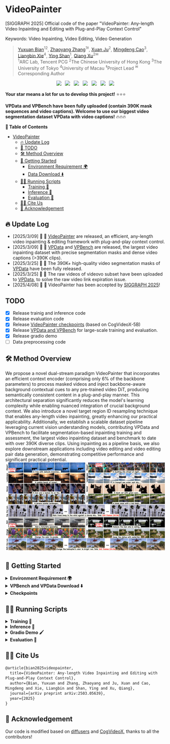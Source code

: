
# VideoPainter

[SIGGRAPH 2025] Official code of the paper "VideoPainter: Any-length Video Inpainting and Editing with Plug-and-Play Context Control"

Keywords: Video Inpainting, Video Editing, Video Generation

> [Yuxuan Bian](https://yxbian23.github.io/)<sup>12</sup>, [Zhaoyang Zhang](https://zzyfd.github.io/#/)<sup>1‡</sup>, [Xuan Ju](https://juxuan27.github.io/)<sup>2</sup>, [Mingdeng Cao](https://openreview.net/profile?id=~Mingdeng_Cao1)<sup>3</sup>, [Liangbin Xie](https://liangbinxie.github.io/)<sup>4</sup>, [Ying Shan](https://www.linkedin.com/in/YingShanProfile/)<sup>1</sup>, [Qiang Xu](https://cure-lab.github.io/)<sup>2✉</sup><br>
> <sup>1</sup>ARC Lab, Tencent PCG <sup>2</sup>The Chinese University of Hong Kong <sup>3</sup>The University of Tokyo <sup>4</sup>University of Macau <sup>‡</sup>Project Lead <sup>✉</sup>Corresponding Author



<p align="center">
<a href='https://yxbian23.github.io/project/video-painter'><img src='https://img.shields.io/badge/Project-Page-Green'></a> &nbsp;
<a href="https://arxiv.org/abs/2503.05639"><img src="https://img.shields.io/badge/arXiv-2503.05639-b31b1b.svg"></a> &nbsp;
<a href="https://github.com/TencentARC/VideoPainter"><img src="https://img.shields.io/badge/GitHub-Code-black?logo=github"></a> &nbsp;
<a href="https://youtu.be/HYzNfsD3A0s"><img src="https://img.shields.io/badge/YouTube-Video-red?logo=youtube"></a> &nbsp;
<a href='https://huggingface.co/datasets/TencentARC/VPData'><img src='https://img.shields.io/badge/%F0%9F%A4%97%20Hugging%20Face-Dataset-blue'></a> &nbsp;
<a href='https://huggingface.co/datasets/TencentARC/VPBench'><img src='https://img.shields.io/badge/%F0%9F%A4%97%20Hugging%20Face-Benchmark-blue'></a> &nbsp;
<a href="https://huggingface.co/TencentARC/VideoPainter"><img src="https://img.shields.io/badge/%F0%9F%A4%97%20Hugging%20Face-Model-blue"></a>
</p>

**Your star means a lot for us to develop this project!** ⭐⭐⭐

**VPData and VPBench have been fully uploaded (contain 390K mask sequences and video captions). Welcome to use our biggest video segmentation dataset VPData with video captions!** 🔥🔥🔥 


**📖 Table of Contents**


- [VideoPainter](#videopainter)
  - [🔥 Update Log](#-update-log)
  - [📌 TODO](#todo)
  - [🛠️ Method Overview](#️-method-overview)
  - [🚀 Getting Started](#-getting-started)
    - [Environment Requirement 🌍](#environment-requirement-)
    - [Data Download ⬇️](#data-download-️)
  - [🏃🏼 Running Scripts](#-running-scripts)
    - [Training 🤯](#training-)
    - [Inference 📜](#inference-)
    - [Evaluation 📏](#evaluation-)
  - [🤝🏼 Cite Us](#-cite-us)
  - [💖 Acknowledgement](#-acknowledgement)



## 🔥 Update Log
- [2025/3/09] 📢 📢  [VideoPainter](https://huggingface.co/TencentARC/VideoPainter) are released, an efficient, any-length video inpainting & editing framework with plug-and-play context control.
- [2025/3/09] 📢 📢  [VPData](https://huggingface.co/datasets/TencentARC/VPData) and [VPBench](https://huggingface.co/datasets/TencentARC/VPBench) are released, the largest video inpainting dataset with precise segmentation masks and dense video captions (>390K clips).
- [2025/3/25] 📢 📢  The 390K+ high-quality video segmentation masks of [VPData](https://huggingface.co/datasets/TencentARC/VPData) have been fully released.
- [2025/3/25] 📢 📢  The raw videos of videovo subset have been uploaded to [VPData](https://huggingface.co/datasets/TencentARC/VPData), to solve the raw video link expiration issue.
- [2025/4/08] 📢 📢  VideoPainter has been accepted by [SIGGRAPH 2025](https://s2025.siggraph.org/)!

## TODO

- [x] Release trainig and inference code
- [x] Release evaluation code
- [x] Release [VideoPainter checkpoints](https://huggingface.co/TencentARC/VideoPainter) (based on CogVideoX-5B)
- [x] Release [VPData and VPBench](https://huggingface.co/collections/TencentARC/videopainter-67cc49c6146a48a2ba93d159) for large-scale training and evaluation.
- [x] Release gradio demo
- [ ] Data preprocessing code
## 🛠️ Method Overview

We propose a novel dual-stream paradigm VideoPainter that incorporates an efficient context encoder (comprising only 6\% of the backbone parameters) to process masked videos and inject backbone-aware background contextual cues to any pre-trained video DiT, producing semantically consistent content in a plug-and-play manner. This architectural separation significantly reduces the model's learning complexity while enabling nuanced integration of crucial background context. We also introduce a novel target region ID resampling technique that enables any-length video inpainting, greatly enhancing our practical applicability. Additionally, we establish a scalable dataset pipeline leveraging current vision understanding models, contributing VPData and VPBench to facilitate segmentation-based inpainting training and assessment, the largest video inpainting dataset and benchmark to date with over 390K diverse clips. Using inpainting as a pipeline basis, we also explore downstream applications including video editing and video editing pair data generation, demonstrating competitive performance and significant practical potential. 
![](assets/teaser.jpg)



## 🚀 Getting Started

<details>
<summary><b>Environment Requirement 🌍</b></summary>


Clone the repo:

```
git clone https://github.com/TencentARC/VideoPainter.git
```

We recommend you first use `conda` to create virtual environment, and install needed libraries. For example:


```
conda create -n videopainter python=3.10 -y
conda activate videopainter
pip install -r requirements.txt
```

Then, you can install diffusers (implemented in this repo) with:

```
cd ./diffusers
pip install -e .
```

After that, you can install required ffmpeg thourgh:

```
conda install -c conda-forge ffmpeg -y
```

Optional, you can install sam2 for gradio demo thourgh:

```
cd ./app
pip install -e .
```
</details>

<details>
<summary><b>VPBench and VPData Download ⬇️</b></summary>

You can download the VPBench [here](https://huggingface.co/datasets/TencentARC/VPBench), and the VPData [here](https://huggingface.co/datasets/TencentARC/VPData) (as well as the Davis we re-processed), which are used for training and testing the BrushNet. By downloading the data, you are agreeing to the terms and conditions of the license. The data structure should be like:

```
|-- data
    |-- davis
        |-- JPEGImages_432_240
        |-- test_masks
        |-- davis_caption
        |-- test.json
        |-- train.json
    |-- videovo/raw_video
        |-- 000005000
            |-- 000005000000.0.mp4
            |-- 000005000001.0.mp4
            |-- ...
        |-- 000005001
        |-- ...
    |-- pexels/pexels/raw_video
        |-- 000000000
            |-- 000000000000_852038.mp4
            |-- 000000000001_852057.mp4
            |-- ...
        |-- 000000001
        |-- ...
    |-- video_inpainting
        |-- videovo
            |-- 000005000000/all_masks.npz
            |-- 000005000001/all_masks.npz
            |-- ...
        |-- pexels
            |-- ...
    |-- pexels_videovo_train_dataset.csv
    |-- pexels_videovo_val_dataset.csv
    |-- pexels_videovo_test_dataset.csv
    |-- our_video_inpaint.csv
    |-- our_video_inpaint_long.csv
    |-- our_video_edit.csv
    |-- our_video_edit_long.csv
    |-- pexels.csv
    |-- videovo.csv
    
```

You can download the VPBench, and put the benchmark to the `data` folder by:
```
git lfs install
git clone https://huggingface.co/datasets/TencentARC/VPBench
mv VPBench data
cd data
unzip pexels.zip
unzip videovo.zip
unzip davis.zip
unzip video_inpainting.zip
```

You can download the VPData (only mask and text annotations due to the space limit), and put the dataset to the `data` folder by:
```
git lfs install
git clone https://huggingface.co/datasets/TencentARC/VPData
mv VPBench data

# 1. unzip the masks in VPData
python data_utils/unzip_folder.py --source_dir ./data/videovo_masks --target_dir ./data/video_inpainting/videovo
python data_utils/unzip_folder.py --source_dir ./data/pexels_masks --target_dir ./data/video_inpainting/pexels

# 2. unzip the raw videos in Videovo subset in VPData
python data_utils/unzip_folder.py --source_dir ./data/videovo_raw_videos --target_dir ./data/videovo/raw_video
```

Noted: *Due to the space limit, you need to run the following script to download the raw videos of the Pexels subset in VPData. The format should be consistent with VPData/VPBench above (After download the VPData/VPBench, the script will automatically place the raw videos of VPData into the corresponding dataset directories that have been created by VPBench).*

```
cd data_utils
python VPData_download.py
```

</details>

<details>
<summary><b>Checkpoints</b></summary>

Checkpoints of VideoPainter can be downloaded from [here](https://huggingface.co/TencentARC/VideoPainter). The ckpt folder contains 

- VideoPainter pretrained checkpoints for CogVideoX-5b-I2V 
- VideoPainter IP Adapter pretrained checkpoints for CogVideoX-5b-I2V 
- pretrinaed CogVideoX-5b-I2V checkpoint from [HuggingFace](https://huggingface.co/THUDM/CogVideoX-5b-I2V). 

You can download the checkpoints, and put the checkpoints to the `ckpt` folder by:
```
git lfs install
git clone https://huggingface.co/TencentARC/VideoPainter
mv VideoPainter ckpt
```

You also need to download the base model [CogVideoX-5B-I2V](https://huggingface.co/THUDM/CogVideoX-5b-I2V) by:
```
git lfs install
cd ckpt
git clone https://huggingface.co/THUDM/CogVideoX-5b-I2V
```

[Optional]You need to download [FLUX.1-Fill-dev](https://huggingface.co/black-forest-labs/FLUX.1-Fill-dev/) for first frame inpainting:
```
git lfs install
cd ckpt
git clone https://huggingface.co/black-forest-labs/FLUX.1-Fill-dev
mv ckpt/FLUX.1-Fill-dev ckpt/flux_inp
```

[Optional]You need to download [SAM2](https://huggingface.co/facebook/sam2-hiera-large) for video segmentation in gradio demo:
```
git lfs install
cd ckpt
wget https://huggingface.co/facebook/sam2-hiera-large/resolve/main/sam2_hiera_large.pt
```
You can also choose the segmentation checkpoints of other sizes to balance efficiency and performance, such as [SAM2-Tiny](https://huggingface.co/facebook/sam2-hiera-tiny).

The ckpt structure should be like:

```
|-- ckpt
    |-- VideoPainter/checkpoints
        |-- branch
            |-- config.json
            |-- diffusion_pytorch_model.safetensors
    |-- VideoPainterID/checkpoints
        |-- pytorch_lora_weights.safetensors
    |-- CogVideoX-5b-I2V
        |-- scheduler
        |-- transformer
        |-- vae
        |-- ...
    |-- flux_inp
        |-- scheduler
        |-- transformer
        |-- vae
        |-- ...
    |-- sam2_hiera_large.pt
```
</details>

## 🏃🏼 Running Scripts

<details>
<summary><b>Training 🤯</b></summary>

You can train the VideoPainter using the script:

```
# cd train
# bash VideoPainter.sh

export MODEL_PATH="../ckpt/CogVideoX-5b-I2V"
export CACHE_PATH="~/.cache"
export DATASET_PATH="../data/videovo/raw_video"
export PROJECT_NAME="pexels_videovo-inpainting"
export RUNS_NAME="VideoPainter"
export OUTPUT_PATH="./${PROJECT_NAME}/${RUNS_NAME}"
export PYTORCH_CUDA_ALLOC_CONF=expandable_segments:True
export TOKENIZERS_PARALLELISM=false
export CUDA_VISIBLE_DEVICES=0,1,2,3,4,5,6,7

accelerate launch --config_file accelerate_config_machine_single_ds.yaml  --machine_rank 0 \
  train_cogvideox_inpainting_i2v_video.py \
  --pretrained_model_name_or_path $MODEL_PATH \
  --cache_dir $CACHE_PATH \
  --meta_file_path ../data/pexels_videovo_train_dataset.csv \
  --val_meta_file_path ../data/pexels_videovo_val_dataset.csv \
  --instance_data_root $DATASET_PATH \
  --dataloader_num_workers 1 \
  --num_validation_videos 1 \
  --validation_epochs 1 \
  --seed 42 \
  --mixed_precision bf16 \
  --output_dir $OUTPUT_PATH \
  --height 480 \
  --width 720 \
  --fps 8 \
  --max_num_frames 49 \
  --video_reshape_mode "resize" \
  --skip_frames_start 0 \
  --skip_frames_end 0 \
  --max_text_seq_length 226 \
  --branch_layer_num 2 \
  --train_batch_size 1 \
  --num_train_epochs 10 \
  --checkpointing_steps 1024 \
  --validating_steps 256 \
  --gradient_accumulation_steps 1 \
  --learning_rate 1e-5 \
  --lr_scheduler cosine_with_restarts \
  --lr_warmup_steps 1000 \
  --lr_num_cycles 1 \
  --enable_slicing \
  --enable_tiling \
  --noised_image_dropout 0.05 \
  --gradient_checkpointing \
  --optimizer AdamW \
  --adam_beta1 0.9 \
  --adam_beta2 0.95 \
  --max_grad_norm 1.0 \
  --allow_tf32 \
  --report_to wandb \
  --tracker_name $PROJECT_NAME \
  --runs_name $RUNS_NAME \
  --inpainting_loss_weight 1.0 \
  --mix_train_ratio 0 \
  --first_frame_gt \
  --mask_add \
  --mask_transform_prob 0.3 \
  --p_brush 0.4 \
  --p_rect 0.1 \
  --p_ellipse 0.1 \
  --p_circle 0.1 \
  --p_random_brush 0.3

# cd train
# bash VideoPainterID.sh
export MODEL_PATH="../ckpt/CogVideoX-5b-I2V"
export BRANCH_MODEL_PATH="../ckpt/VideoPainter/checkpoints/branch"
export CACHE_PATH="~/.cache"
export DATASET_PATH="../data/videovo/raw_video"
export PROJECT_NAME="pexels_videovo-inpainting"
export RUNS_NAME="VideoPainterID"
export OUTPUT_PATH="./${PROJECT_NAME}/${RUNS_NAME}"
export PYTORCH_CUDA_ALLOC_CONF=expandable_segments:True
export TOKENIZERS_PARALLELISM=false
export CUDA_VISIBLE_DEVICES=0,1,2,3,4,5,6,7

accelerate launch --config_file accelerate_config_machine_single_ds_wo_cpu.yaml --machine_rank 0 \
  train_cogvideox_inpainting_i2v_video_resample.py \
  --pretrained_model_name_or_path $MODEL_PATH \
  --cogvideox_branch_name_or_path $BRANCH_MODEL_PATH \
  --cache_dir $CACHE_PATH \
  --meta_file_path ../data/pexels_videovo_train_dataset.csv \
  --val_meta_file_path ../data/pexels_videovo_val_dataset.csv \
  --instance_data_root $DATASET_PATH \
  --dataloader_num_workers 1 \
  --num_validation_videos 1 \
  --validation_epochs 1 \
  --seed 42 \
  --rank 256 \
  --lora_alpha 128 \
  --mixed_precision bf16 \
  --output_dir $OUTPUT_PATH \
  --height 480 \
  --width 720 \
  --fps 8 \
  --max_num_frames 49 \
  --video_reshape_mode "resize" \
  --skip_frames_start 0 \
  --skip_frames_end 0 \
  --max_text_seq_length 226 \
  --branch_layer_num 2 \
  --train_batch_size 1 \
  --num_train_epochs 10 \
  --checkpointing_steps 256 \
  --validating_steps 128 \
  --gradient_accumulation_steps 1 \
  --learning_rate 5e-5 \
  --lr_scheduler cosine_with_restarts \
  --lr_warmup_steps 200 \
  --lr_num_cycles 1 \
  --enable_slicing \
  --enable_tiling \
  --noised_image_dropout 0.05 \
  --gradient_checkpointing \
  --optimizer AdamW \
  --adam_beta1 0.9 \
  --adam_beta2 0.95 \
  --max_grad_norm 1.0 \
  --allow_tf32 \
  --report_to wandb \
  --tracker_name $PROJECT_NAME \
  --runs_name $RUNS_NAME \
  --inpainting_loss_weight 1.0 \
  --mix_train_ratio 0 \
  --first_frame_gt \
  --mask_add \
  --mask_transform_prob 0.3 \
  --p_brush 0.4 \
  --p_rect 0.1 \
  --p_ellipse 0.1 \
  --p_circle 0.1 \
  --p_random_brush 0.3 \
  --id_pool_resample_learnable
```
</details>


<details>
<summary><b>Inference 📜</b></summary>

You can inference for the video inpainting or editing with the script:

```
cd infer
# video inpainting
bash inpaint.sh
# video inpainting with ID resampling
bash inpaint_id_resample.sh
# video editing
bash edit.sh
```

Our VideoPainter can also function as a video editing pair data generator, you can inference with the script:
```
bash edit_bench.sh
```

Since VideoPainter is trained on public Internet videos, it primarily performs well on general scenarios. For high-quality industrial applications (e.g., product exhibitions, virtual try-on), we recommend training the model on your domain-specific data. We welcome and appreciate any contributions of trained models from the community!
</details>

<details>
<summary><b>Gradio Demo 🖌️</b></summary>

You can also inference through gradio demo:

```
# cd app
CUDA_VISIBLE_DEVICES=0 python app.py \
    --model_path ../ckpt/CogVideoX-5b-I2V \
    --inpainting_branch ../ckpt/VideoPainter/checkpoints/branch \
    --id_adapter ../ckpt/VideoPainterID/checkpoints \
    --img_inpainting_model ../ckpt/flux_inp
```
</details>


<details>
<summary><b>Evaluation 📏</b></summary>

You can evaluate using the script:

```
cd evaluate
# video inpainting
bash eval_inpainting.sh
# video inpainting with ID resampling
bash eval_inpainting_id_resample.sh
# video editing
bash eval_edit.sh
# video editing with ID resampling
bash eval_editing_id_resample.sh
```
</details>

## 🤝🏼 Cite Us

```
@article{bian2025videopainter,
  title={VideoPainter: Any-length Video Inpainting and Editing with Plug-and-Play Context Control},
  author={Bian, Yuxuan and Zhang, Zhaoyang and Ju, Xuan and Cao, Mingdeng and Xie, Liangbin and Shan, Ying and Xu, Qiang},
  journal={arXiv preprint arXiv:2503.05639},
  year={2025}
}
```


## 💖 Acknowledgement
<span id="acknowledgement"></span>

Our code is modified based on [diffusers](https://github.com/huggingface/diffusers) and [CogVideoX](https://github.com/THUDM/CogVideo), thanks to all the contributors!
